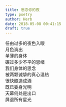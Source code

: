 ```yaml
---  
title: 思念你的夜  
type: poetry  
author: Herb  
date: 2018-05-08 00:41:15  
draft: true
---  
```

任由过多的夜色入眼  
月色淌出    
单薄的身体  
碾过多少不平的思绪  
我们身体的思念  
被两颗诚挚的真心温热  
很快酿造成酒    
既已委身光明  
天幕何处是出口  
屏退所有星光